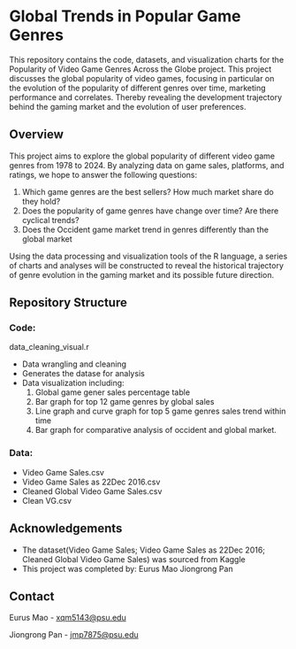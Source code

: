 # Global Trends in Popular Game Genres

This repository contains the code, datasets, and visualization charts for the Popularity of Video Game Genres Across the Globe project. This project discusses the global popularity of video games, focusing in particular on the evolution of the popularity of different genres over time, marketing performance and correlates. Thereby revealing the development trajectory behind the gaming market and the evolution of user preferences.

## Overview

This project aims to explore the global popularity of different video game genres from 1978 to 2024. By analyzing data on game sales, platforms, and ratings, we hope to answer the following questions:
  1. Which game genres are the best sellers? How much market share do they hold?
  2. Does the popularity of game genres have change over time? Are there cyclical trends?
  3. Does the Occident game market trend in genres differently than the global market

Using the data processing and visualization tools of the R language, a series of charts and analyses will be constructed to reveal the historical trajectory of genre evolution in the gaming market and its possible future direction.

## Repository Structure

### Code:
data_cleaning_visual.r
 - Data wrangling and cleaning
 - Generates the datase for analysis
 - Data visualization including:
   1. Global game gener sales percentage table
   2. Bar graph for top 12 game genres by global sales
   3. Line graph and curve graph for top 5 game genres sales trend within time
   4. Bar graph for comparative analysis of occident and global market.

### Data:
- Video Game Sales.csv
- Video Game Sales as 22Dec 2016.csv
- Cleaned Global Video Game Sales.csv
- Clean VG.csv


## Acknowledgements
- The dataset(Video Game Sales; Video Game Sales as 22Dec 2016; Cleaned Global Video Game Sales) was sourced from Kaggle
- This project was completed by:
    Eurus Mao
    Jiongrong Pan


## Contact

Eurus Mao - xqm5143@psu.edu 

Jiongrong Pan - jmp7875@psu.edu
